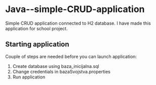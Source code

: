 # Java--simple-CRUD-application

Simple CRUD application connected to H2 database. I have made this application for school project.

## Starting application

Couple of steps are needed before you can launch application:

1. Create database using baza_inicijalna.sql
2. Change credentials in bazaSvojstva.properties
3. Run application

